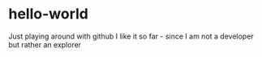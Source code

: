 # hello-world
Just playing around with github
I like it so far - since I am not a developer but rather an explorer
